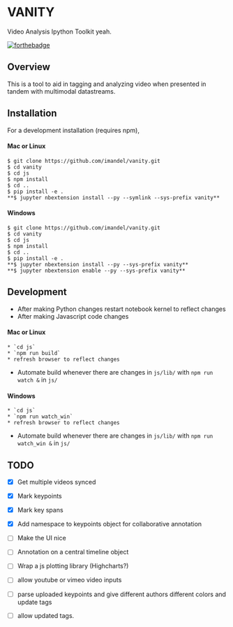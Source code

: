 VANITY
===============================

Video Analysis Ipython Toolkit yeah.  

[![forthebadge](https://forthebadge.com/images/badges/gluten-free.svg)](https://forthebadge.com)

Overview
--------

This is a tool to aid in tagging and analyzing video when presented in tandem with multimodal datastreams. 


Installation
------------

<!--To install use pip:

    $ pip install vanity
    $ jupyter nbextension enable --py --sys-prefix vanity


To install for jupyterlab (*not tested in jupyterlab*)

    $ jupyter labextension install vanity
-->
For a development installation (requires npm),

#### Mac or Linux
    $ git clone https://github.com/imandel/vanity.git
    $ cd vanity
    $ cd js
    $ npm install
    $ cd .. 
    $ pip install -e .
    **$ jupyter nbextension install --py --symlink --sys-prefix vanity**

#### Windows
    $ git clone https://github.com/imandel/vanity.git
    $ cd vanity
    $ cd js
    $ npm install
    $ cd .. 
    $ pip install -e .
    **$ jupyter nbextension install --py --sys-prefix vanity**
    **$ jupyter nbextension enable --py --sys-prefix vanity**
<!-- $ jupyter labextension install js -->

Development
-----------

* After making Python changes restart notebook kernel to reflect changes
* After making Javascript code changes

#### Mac or Linux
    * `cd js`
    * `npm run build`
    * refresh browser to reflect changes
* Automate build whenever there are changes in `js/lib/` with `npm run watch &` in `js/`

#### Windows
    * `cd js`
    * `npm run watch_win`
    * refresh browser to reflect changes
* Automate build whenever there are changes in `js/lib/` with `npm run watch_win &` in `js/`

TODO
----

- [x] Get multiple videos synced
- [x] Mark keypoints
- [x] Mark key spans
- [x] Add namespace to keypoints object for collaborative annotation
- [ ] Make the UI nice
- [ ] Annotation on a central timeline object
- [ ] Wrap a js plotting library (Highcharts?)
- [ ] allow youtube or vimeo video inputs
- [ ] parse uploaded keypoints and give different authors different colors and update tags
- [ ] allow updated tags.
 

<!-- When actively developing extension, build Jupyter Lab with the command:

    $ jupyter lab --watch

This take a minute or so to get started, but then allows you to hot-reload your javascript extension.
To see a change, save your javascript, watch the terminal for an update.

Note on first `jupyter lab --watch`, you may need to touch a file to get Jupyter Lab to open. -->

